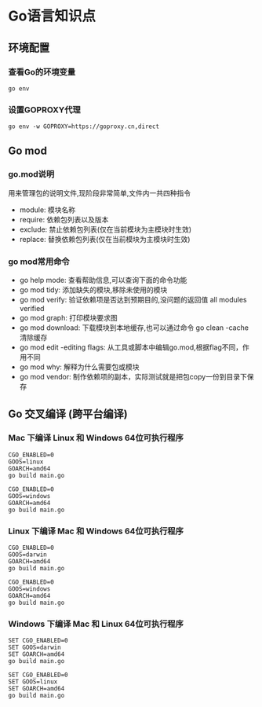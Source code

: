 # Go语言知识点

## 环境配置
### 查看Go的环境变量
```
go env
```
### 设置GOPROXY代理
```
go env -w GOPROXY=https://goproxy.cn,direct
```

## Go mod
### go.mod说明
用来管理包的说明文件,现阶段非常简单,文件内一共四种指令
- module: 模块名称
- require: 依赖包列表以及版本
- exclude: 禁止依赖包列表(仅在当前模块为主模块时生效)
- replace: 替换依赖包列表(仅在当前模块为主模块时生效)

### go mod常用命令
- go help mode: 查看帮助信息,可以查询下面的命令功能
- go mod tidy: 添加缺失的模块,移除未使用的模块
- go mod verify: 验证依赖项是否达到预期目的,没问题的返回值 all modules verified
- go mod graph: 打印模块要求图
- go mod download: 下载模块到本地缓存,也可以通过命令 go clean -cache 清除缓存
- go mod edit -editing flags: 从工具或脚本中编辑go.mod,根据flag不同，作用不同
- go mod why: 解释为什么需要包或模块
- go mod vendor: 制作依赖项的副本，实际测试就是把包copy一份到目录下保存

## Go 交叉编译 (跨平台编译)
### Mac 下编译 Linux 和 Windows 64位可执行程序
```
CGO_ENABLED=0 
GOOS=linux 
GOARCH=amd64 
go build main.go
​
CGO_ENABLED=0 
GOOS=windows 
GOARCH=amd64 
go build main.go
```

###  Linux 下编译 Mac 和 Windows 64位可执行程序
```
CGO_ENABLED=0 
GOOS=darwin 
GOARCH=amd64 
go build main.go
​
CGO_ENABLED=0 
GOOS=windows 
GOARCH=amd64 
go build main.go
```
###  Windows 下编译 Mac 和 Linux 64位可执行程序
```
SET CGO_ENABLED=0
SET GOOS=darwin
SET GOARCH=amd64
go build main.go
​
SET CGO_ENABLED=0
SET GOOS=linux
SET GOARCH=amd64
go build main.go
```
